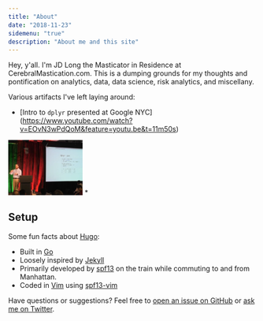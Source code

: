 ```yaml
---
title: "About"
date: "2018-11-23"
sidemenu: "true"
description: "About me and this site"
---
```


Hey, y'all. I'm JD Long the Masticator in Residence at CerebralMastication.com. This is a dumping grounds for my thoughts and pontification on analytics, data, data science, risk analytics, and miscellany. 

Various artifacts I've left laying around:
* [Intro to `dplyr` presented at Google NYC] (https://www.youtube.com/watch?v=EOvN3wPdQoM&feature=youtu.be&t=11m50s)
<img src="/./about_files/Tidy_by_Nature.png" alt="Tidy By Nature at Google NYC" width="30%"/>
* 

## Setup

Some fun facts about [Hugo](http://gohugo.io/):

* Built in [Go](http://golang.org/)
* Loosely inspired by [Jekyll](http://jekyllrb.com/)
* Primarily developed by [spf13](http://spf13.com/) on the train while commuting to and from Manhattan.
* Coded in [Vim](http://vim.org) using [spf13-vim](http://vim.spf13.com/)

Have questions or suggestions? Feel free to [open an issue on GitHub](https://github.com/spf13/hugo/issues/new) or [ask me on Twitter](https://twitter.com/spf13).

